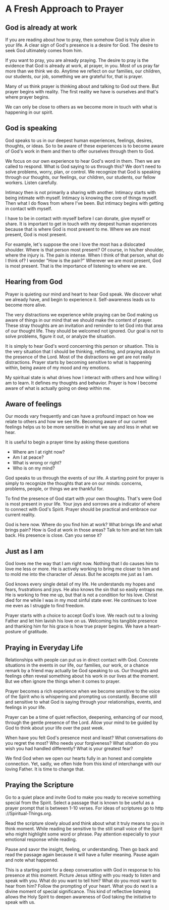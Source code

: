 
# A Fresh Approach to Prayer

## God is already at work

If you are reading about how to pray, then somehow God is truly alive in your
life. A clear sign of God's presence is a desire for God. The desire to seek God
ultimately comes from him.

If you want to pray, you are already praying. The desire to pray is the evidence
that God is already at work, at prayer, in you. Most of us pray far more than we
think we do. Anytime we reflect on our families, our children, our students, our
job, something we are grateful for, that is prayer.

Many of us think prayer is thinking about and talking to God out there. But
prayer begins with reality. The first reality we have is ourselves and that's
where prayer begins.

We can only be close to others as we become more in touch with what is happening
in our spirit. 


## God is speaking

God speaks to us in our deepest human experiences, feelings, desires, thoughts,
or ideas. So to be aware of these experiences is to become aware of God's work
in them and then to offer ourselves through them to God.

We focus on our own experience to hear God's word in them. Then we are called to
respond. What is God saying to us through this? We don't need to solve problems,
worry, plan, or control. We recognize that God is speaking through our thoughts,
our feelings, our children, our students, our fellow workers. Listen carefully.

Intimacy then is not primarily a sharing with another. Intimacy starts with
being intimate with myself. Intimacy is knowing the core of things myself. Then
what I do flows from where I've been. But intimacy begins with getting in
contact with myself.

I have to be in contact with myself before I can donate, give myself or share.
It is important to get in touch with my deepest human experiences because that
is where God is most present to me. Where we are most present, God is most
present.

For example, let's suppose the one I love the most has a dislocated shoulder.
Where is that person most present? Of course, in his/her shoulder, where the
injury is. The pain is intense. When I think of that person, what do I think of?
I wonder "How is the pain?” Wherever we are most present, God is most present.
That is the importance of listening to where we are. 


## Hearing from God

Prayer is quieting our mind and heart to hear God speak. We discover what we
already have, and begin to experience it. Self-awareness leads us to become more
alive.

The very distractions we experience while praying can be God making us aware of
things in our mind that we should make the content of prayer. These stray
thoughts are an invitation and reminder to let God into that area of our thought
life. They should be welcomed not ignored. Our goal is not to solve problems,
figure it out, or analyze the situation.

It is simply to hear God's word concerning this person or situation. This is the
very situation that I should be thinking, reflecting, and praying about in the
presence of the Lord. Most of the distractions we get are not really
distractions. Prayer starts by becoming sensitive to what is happening within,
being aware of my mood and my emotions.

My spiritual state is what drives how I interact with others and how willing I
am to learn. It defines my thoughts and behavior. Prayer is how I become aware
of what is actually going on deep within me. 


## Aware of feelings

Our moods vary frequently and can have a profound impact on how we relate to
others and how we see life. Becoming aware of our current feelings helps us to
be more sensitive in what we say and less in what we hear.

It is useful to begin a prayer time by asking these questions

* Where am I at right now?
* Am I at peace?
* What is wrong or right?
* Who is on my mind?

God speaks to us through the events of our life. A starting point for prayer is
simply to recognize the thoughts that are on our minds: concerns, problems,
people, or things we are thankful for.

To find the presence of God start with your own thoughts. That's were God is
most present in your life. Your joys and sorrows are a indicator of where to
connect with God's Spirit. Prayer should be practical and embrace our current
reality.

God is here now. Where do you find him at work? What brings life and what brings
pain? How is God at work in those areas? Talk to him and let him talk back. His
presence is close. Can you sense it? 


## Just as I am

God loves me the way that I am right now. Nothing that I do causes him to love
me less or more. He is actively working to bring me closer to him and to mold me
into the character of Jesus. But he accepts me just as I am.

God knows every single detail of my life. He understands my hopes and fears,
frustrations and joys. He also knows the sin that so easily entraps me. He is
working to free me up, but that is not a condition for his love. Christ died for
me while I was in my most sinful state ever. He continues to love me even as I
struggle to find freedom.

Prayer starts with a choice to accept God's love. We reach out to a loving
Father and let him lavish his love on us. Welcoming his tangible presence and
thanking him for his grace is how true prayer begins. We have a heart-posture of
gratitude.


## Praying in Everyday Life

Relationships with people can put us in direct contact with God. Concrete
situations in the events in our life, our families, our work, or a chance remark
by a friend may actually be God speaking to us. Our thoughts and feelings often
reveal something about his work in our lives at the moment. But we often ignore
the things when it comes to prayer.

Prayer becomes a rich experience when we become sensitive to the voice of the
Spirit who is whispering and prompting us constantly. Become still and sensitive
to what God is saying through your relationships, events, and feelings in your
life.

Prayer can be a time of quiet reflection, deepening, enhancing of our mood,
through the gentle presence of the Lord. Allow your mind to be guided by God to
think about your life over the past week.

When have you felt God's presence most and least? What conversations do you
regret the most? Who needs your forgiveness? What situation do you wish you had
handled differently? What is your greatest fear?

We find God when we open our hearts fully in an honest and complete connection.
Yet, sadly, we often hide from this kind of interchange with our loving Father.
It is time to change that.


## Praying the Scripture

Go to a quiet place and invite God to make you ready to receive something
special from the Spirit. Select a passage that is known to be useful as a prayer
prompt that is between 1-10 verses. For ideas of scriptures go to http
://Spiritual-Things.org.

Read the scripture slowly aloud and think about what it truly means to you in
think moment. While reading be sensitive to the still small voice of the Spirit
who might highlight some word or phrase. Pay attention especially to your
emotional response while reading.

Pause and savor the insight, feeling, or understanding. Then go back and read
the passage again because it will have a fuller meaning. Pause again and note
what happened.

This is a starting point for a deep conversation with God in response to his
presence at this moment. Picture Jesus sitting with you ready to listen and
speak with you. What do you want to tell him? What do you most want to hear from
him? Follow the prompting of your heart. What you do next is a divine moment of
special significance. This kind of reflective listening allows the Holy Spirit
to deepen awareness of God taking the initiative to speak with us.
